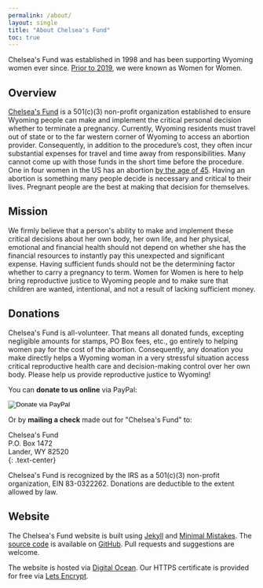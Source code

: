```yaml
---
permalink: /about/
layout: single
title: "About Chelsea's Fund"
toc: true
---
```


Chelsea's Fund was established in 1998 and has been supporting Wyoming
women ever since. [Prior to 2019](/newname/), we were known as Women
for Women.

## Overview

[Chelsea's Fund](/) is a 501(c)(3) non-profit organization
established to ensure Wyoming people can make and implement the
critical personal decision whether to terminate a pregnancy. Currently, 
Wyoming residents must travel out of state or to the far western corner 
of Wyoming to access an abortion provider. Consequently, in addition to
the procedure’s cost, they often incur substantial expenses for travel
and time away from responsibilities. Many cannot come up with those
funds in the short time before the procedure. One in four women in the
US has an abortion [by the age of
45](https://www.guttmacher.org/fact-sheet/induced-abortion-united-states).
Having an abortion is something many people decide is necessary and
critical to their lives. Pregnant people are the best at making
that decision for themselves.

## Mission

We firmly believe that a person's ability to make and implement these
critical decisions about her own body, her own life, and her physical,
emotional and financial health should not depend on whether she has
the financial resources to instantly pay this unexpected and
significant expense. Having sufficient funds should not be the
determining factor whether to carry a pregnancy to term. Women for
Women is here to help bring reproductive justice to Wyoming people and to 
make sure that children are wanted, intentional, and not a
result of lacking sufficient money.

## Donations

Chelsea's Fund is all-volunteer. That means all donated funds,
excepting negligible amounts for stamps, PO Box fees, etc., go
entirely to helping women pay for the cost of the
abortion. Consequently, any donation you make directly helps a Wyoming
woman in a very stressful situation access critical reproductive
health care and decision-making control over her own body. Please help
us provide reproductive justice to Wyoming!

You can **donate to us online** via PayPal:

<div class="text-center">
  <form class="donation_form" action="https://www.paypal.com/cgi-bin/webscr"
        method="post" target="_top">
    <input type="hidden" name="cmd" value="_s-xclick">
    <input type="hidden" name="hosted_button_id" value="Q57G3Q73CJNML">
    <input type="image" src="https://www.paypalobjects.com/en_US/i/btn/btn_donateCC_LG.gif"
           border="0" name="submit" alt="Donate via PayPal">
  </form>
</div>

Or by **mailing a check** made out for "Chelsea's Fund" to:

Chelsea's Fund  
P.O. Box 1472  
Lander, WY 82520  
{: .text-center}

Chelsea's Fund is recognized by the IRS as a 501(c)(3) non-profit
organization, EIN 83-0322262. Donations are deductible to the extent allowed by
law.

## Website

The Chelsea's Fund website is built using
[Jekyll](https://jekyllrb.com/) and [Minimal
Mistakes](https://mmistakes.github.io/minimal-mistakes/). The [source
code](https://github.com/wyomingw4w/wyomingw4w.org) is available on
[GitHub](https://github.com/wyomingw4w). Pull requests and suggestions
are welcome.

The website is hosted via [Digital
Ocean](https://m.do.co/c/3dc8d28d8a47). Our HTTPS certificate is
provided for free via [Lets Encrypt](https://letsencrypt.org/).
